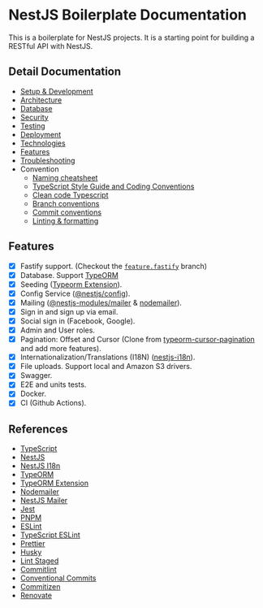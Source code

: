 # NestJS Boilerplate Documentation

This is a boilerplate for NestJS projects. It is a starting point for building a RESTful API with NestJS.

## Detail Documentation

- [Setup & Development](development.md)
- [Architecture](architecture.md)
- [Database](database.md)
- [Security](security.md)
- [Testing](testing.md)
- [Deployment](deployment.md)
- [Technologies](technologies.md)
- [Features](features.md)
- [Troubleshooting](troubleshooting.md)
- Convention
  - [Naming cheatsheet](conventions/naming-cheatsheet.md)
  - [TypeScript Style Guide and Coding Conventions](conventions/styleguide.md)
  - [Clean code Typescript](conventions/clean-code-typescript.md)
  - [Branch conventions](conventions/branch-conventions.md)
  - [Commit conventions](conventions/commit-conventions.md)
  - [Linting & formatting](conventions/linting.md)

## Features

- [x] Fastify support. (Checkout the [`feature.fastify`](https://github.com/vndevteam/nestjs-boilerplate/tree/feature.fastify) branch)
- [x] Database. Support [TypeORM](https://www.npmjs.com/package/typeorm)
- [x] Seeding ([Typeorm Extension](https://www.npmjs.com/package/typeorm-extension)).
- [x] Config Service ([@nestjs/config](https://www.npmjs.com/package/@nestjs/config)).
- [x] Mailing ([@nestjs-modules/mailer](https://www.npmjs.com/package/@nestjs-modules/mailer) & [nodemailer](https://www.npmjs.com/package/nodemailer)).
- [x] Sign in and sign up via email.
- [x] Social sign in (Facebook, Google).
- [x] Admin and User roles.
- [x] Pagination: Offset and Cursor (Clone from [typeorm-cursor-pagination](https://github.com/benjamin658/typeorm-cursor-pagination) and add more features).
- [x] Internationalization/Translations (I18N) ([nestjs-i18n](https://www.npmjs.com/package/nestjs-i18n)).
- [x] File uploads. Support local and Amazon S3 drivers.
- [x] Swagger.
- [x] E2E and units tests.
- [x] Docker.
- [x] CI (Github Actions).

## References

- [TypeScript](https://www.typescriptlang.org/)
- [NestJS](https://docs.nestjs.com/)
- [NestJS I18n](https://nestjs-i18n.com/)
- [TypeORM](https://typeorm.io/)
- [TypeORM Extension](https://typeorm-extension.tada5hi.net/)
- [Nodemailer](https://nodemailer.com/)
- [NestJS Mailer](https://nest-modules.github.io/mailer/)
- [Jest](https://jestjs.io/)
- [PNPM](https://pnpm.io/)
- [ESLint](https://eslint.org/)
- [TypeScript ESLint](https://typescript-eslint.io/)
- [Prettier](https://prettier.io/)
- [Husky](https://typicode.github.io/husky/)
- [Lint Staged](https://github.com/lint-staged/lint-staged)
- [Commitlint](https://commitlint.js.org/)
- [Conventional Commits](https://www.conventionalcommits.org/)
- [Commitizen](https://commitizen-tools.github.io/commitizen/)
- [Renovate](https://docs.renovatebot.com/)
